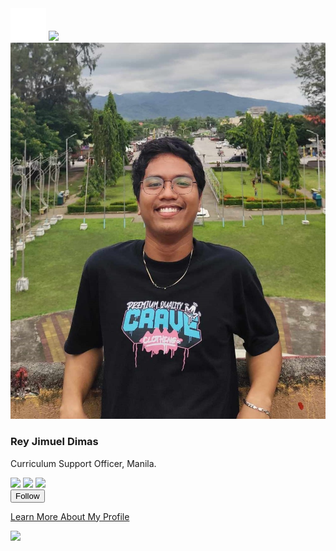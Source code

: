 <!DOCTYPE html>
<html>
<head>
    <meta name="viewport" content="width=device-width, initial-scale=1.0">
    <title>Profile Card Design - Easy Tutorials</title>
    <link rel="stylesheet" href="style.css">
</head>
<body>
    <div class="container">
        <div class="profile-box">
            <img src="menu.png" class="menu-icon">
            <img src="images/setting.png" class="setting-icon">
            <img src="dp.jpg" class="profile-pic">
            <h3>Rey Jimuel Dimas</h3>
            <p>Curriculum Support Officer, Manila.</p>
            <div class="social-media">
                <img src="images/instagram.png">
                <img src="images/telegram.png">
                <img src="images/dribble.png">
            </div>
            <button type="button">Follow<a href="https://www.linkedin.com/in/boboydimas/"></button>
            <div class="profile-bottom">
                <p>Learn More About My Profile</p>
                <img src="images/arrow.png">
            </div>
        </div>
    </div>


</body>
</html>
